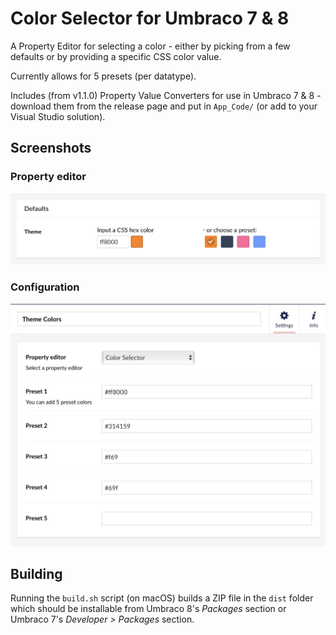 # Color Selector for Umbraco 7 & 8

A Property Editor for selecting a color - either by picking from a few defaults
or by providing a specific CSS color value.

Currently allows for 5 presets (per datatype).

Includes (from v1.1.0) Property Value Converters for use in Umbraco 7 & 8 -
download them from the release page and put in `App_Code/`
(or add to your Visual Studio solution).

## Screenshots

### Property editor

![Property Screen](images/property-screen.jpg)

### Configuration

![Config Screen](images/config-screen.jpg)


## Building

Running the `build.sh` script (on macOS) builds a ZIP file in the `dist` folder which
should be installable from Umbraco 8's _Packages_ section or
Umbraco 7's _Developer > Packages_ section.

